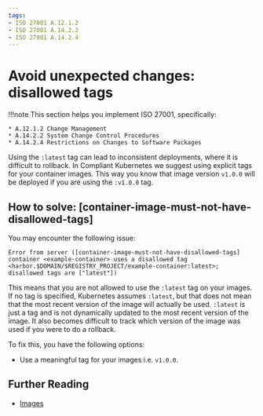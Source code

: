 ```yaml
---
tags:
- ISO 27001 A.12.1.2
- ISO 27001 A.14.2.2
- ISO 27001 A.14.2.4
---
```

# Avoid unexpected changes: disallowed tags

!!!note
    This section helps you implement ISO 27001, specifically:

    * A.12.1.2 Change Management
    * A.14.2.2 System Change Control Procedures
    * A.14.2.4 Restrictions on Changes to Software Packages

Using the `:latest` tag can lead to inconsistent deployments, where it is difficult to rollback. In Compliant Kubernetes we suggest using explicit tags for your container images. This way you know that image version `v1.0.0` will be deployed if you are using the `:v1.0.0` tag.

## How to solve: [container-image-must-not-have-disallowed-tags]

You may encounter the following issue:

```
Error from server ([container-image-must-not-have-disallowed-tags] container <example-container> uses a disallowed tag <harbor.$DOMAIN/$REGISTRY_PROJECT/example-container:latest>; disallowed tags are ["latest"])
```

This means that you are not allowed to use the `:latest` tag on your images. If no tag is specified, Kubernetes assumes `:latest`, but that does not mean that the most recent version of the image will actually be used. `:latest` is just a tag and is not dynamically updated to the most recent version of the image. It also becomes difficult to track which version of the image was used if you were to do a rollback.

To fix this, you have the following options:

- Use a meaningful tag for your images i.e. `v1.0.0`.

## Further Reading

* [Images](https://kubernetes.io/docs/concepts/containers/images/)
